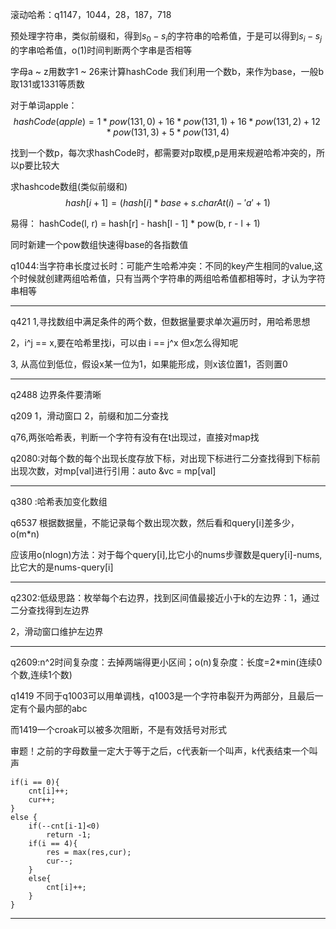 滚动哈希：q1147，1044，28，187，718

预处理字符串，类似前缀和，得到$s_0-s_i$的字符串的哈希值，于是可以得到$s_i-s_j$的字串哈希值，o(1)时间判断两个字串是否相等

字母a ~ z用数字1 ~ 26来计算hashCode
我们利用一个数b，来作为base，一般b取131或1331等质数

对于单词apple：$$hashCode(apple) = 1 * pow(131, 0) + 16 * pow(131, 1) + 16 * pow(131, 2) + 12 * pow(131, 3) + 5 * pow(131, 4)$$

找到一个数p，每次求hashCode时，都需要对p取模,p是用来规避哈希冲突的，所以p要比较大

求hashcode数组(类似前缀和)
$$hash[i + 1] = (hash[i] * base + s.charAt(i) - 'a' + 1) % p$$

易得：
hashCode(l, r) = hash[r] - hash[l - 1] * pow(b, r - l + 1)

同时新建一个pow数组快速得base的各指数值

q1044:当字符串长度过长时：可能产生哈希冲突：不同的key产生相同的value,这个时候就创建两组哈希值，只有当两个字符串的两组哈希值都相等时，才认为字符串相等
***
q421   1,寻找数组中满足条件的两个数，但数据量要求单次遍历时，用哈希思想

2，i^j == x,要在哈希里找i，可以由 i == j^x 但x怎么得知呢

3, 从高位到低位，假设x某一位为1，如果能形成，则x该位置1，否则置0
***
q2488 边界条件要清晰

q209 1，滑动窗口 2，前缀和加二分查找

q76,两张哈希表，判断一个字符有没有在t出现过，直接对map找

q2080:对每个数的每个出现长度存放下标，对出现下标进行二分查找得到下标前出现次数，对mp[val]进行引用：auto &vc = mp[val]
***
q380 :哈希表加变化数组

q6537 根据数据量，不能记录每个数出现次数，然后看和query[i]差多少，o(m*n)

应该用o(nlogn)方法：对于每个query[i],比它小的nums步骤数是query[i]-nums,比它大的是nums-query[i]

***
q2302:低级思路：枚举每个右边界，找到区间值最接近小于k的左边界：1，通过二分查找得到左边界

2，滑动窗口维护左边界
***
q2609:n^2时间复杂度：去掉两端得更小区间；o(n)复杂度：长度=2*min(连续0个数,连续1个数)

q1419 不同于q1003可以用单调栈，q1003是一个字符串裂开为两部分，且最后一定有个最内部的abc

而1419一个croak可以被多次阻断，不是有效括号对形式

审题！之前的字母数量一定大于等于之后，c代表新一个叫声，k代表结束一个叫声
```
if(i == 0){
    cnt[i]++;
    cur++;
}
else {
    if(--cnt[i-1]<0)
        return -1;
    if(i == 4){
        res = max(res,cur);
        cur--;
    }
    else{
        cnt[i]++;
    }
}
```
***
